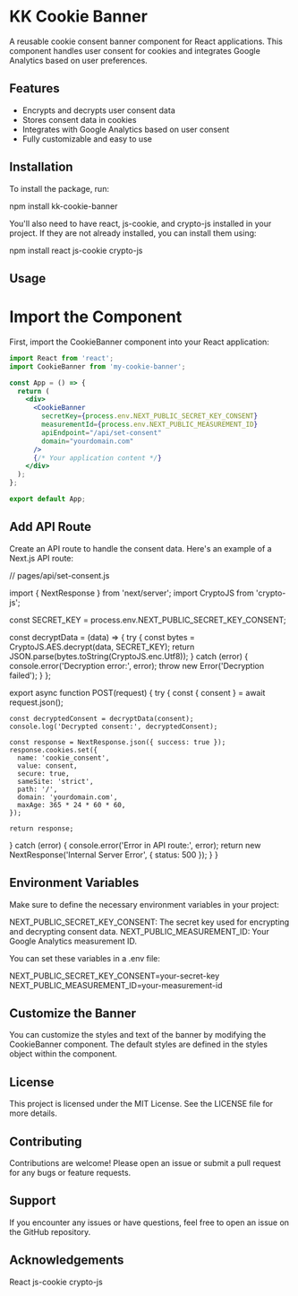 # KK Cookie Banner

A reusable cookie consent banner component for React applications. This component handles user consent for cookies and integrates Google Analytics based on user preferences.

## Features

- Encrypts and decrypts user consent data
- Stores consent data in cookies
- Integrates with Google Analytics based on user consent
- Fully customizable and easy to use

## Installation

To install the package, run:

npm install kk-cookie-banner

You'll also need to have react, js-cookie, and crypto-js installed in your project. If they are not already installed, you can install them using:

npm install react js-cookie crypto-js

## Usage

# Import the Component
First, import the CookieBanner component into your React application:

```jsx
import React from 'react';
import CookieBanner from 'my-cookie-banner';

const App = () => {
  return (
    <div>
      <CookieBanner
        secretKey={process.env.NEXT_PUBLIC_SECRET_KEY_CONSENT}
        measurementId={process.env.NEXT_PUBLIC_MEASUREMENT_ID}
        apiEndpoint="/api/set-consent"
        domain="yourdomain.com"
      />
      {/* Your application content */}
    </div>
  );
};

export default App;
```

## Add API Route
Create an API route to handle the consent data. Here's an example of a Next.js API route:

// pages/api/set-consent.js

import { NextResponse } from 'next/server';
import CryptoJS from 'crypto-js';

const SECRET_KEY = process.env.NEXT_PUBLIC_SECRET_KEY_CONSENT;

const decryptData = (data) => {
  try {
    const bytes = CryptoJS.AES.decrypt(data, SECRET_KEY);
    return JSON.parse(bytes.toString(CryptoJS.enc.Utf8));
  } catch (error) {
    console.error('Decryption error:', error);
    throw new Error('Decryption failed');
  }
};

export async function POST(request) {
  try {
    const { consent } = await request.json();

    const decryptedConsent = decryptData(consent);
    console.log('Decrypted consent:', decryptedConsent);

    const response = NextResponse.json({ success: true });
    response.cookies.set({
      name: 'cookie_consent',
      value: consent,
      secure: true,
      sameSite: 'strict',
      path: '/',
      domain: 'yourdomain.com',
      maxAge: 365 * 24 * 60 * 60,
    });

    return response;
  } catch (error) {
    console.error('Error in API route:', error);
    return new NextResponse('Internal Server Error', { status: 500 });
  }
}

## Environment Variables

Make sure to define the necessary environment variables in your project:

NEXT_PUBLIC_SECRET_KEY_CONSENT: The secret key used for encrypting and decrypting consent data.
NEXT_PUBLIC_MEASUREMENT_ID: Your Google Analytics measurement ID.

You can set these variables in a .env file:

NEXT_PUBLIC_SECRET_KEY_CONSENT=your-secret-key
NEXT_PUBLIC_MEASUREMENT_ID=your-measurement-id

## Customize the Banner

You can customize the styles and text of the banner by modifying the CookieBanner component. The default styles are defined in the styles object within the component.

## License

This project is licensed under the MIT License. See the LICENSE file for more details.

## Contributing
Contributions are welcome! Please open an issue or submit a pull request for any bugs or feature requests.

## Support
If you encounter any issues or have questions, feel free to open an issue on the GitHub repository.

## Acknowledgements
React
js-cookie
crypto-js




